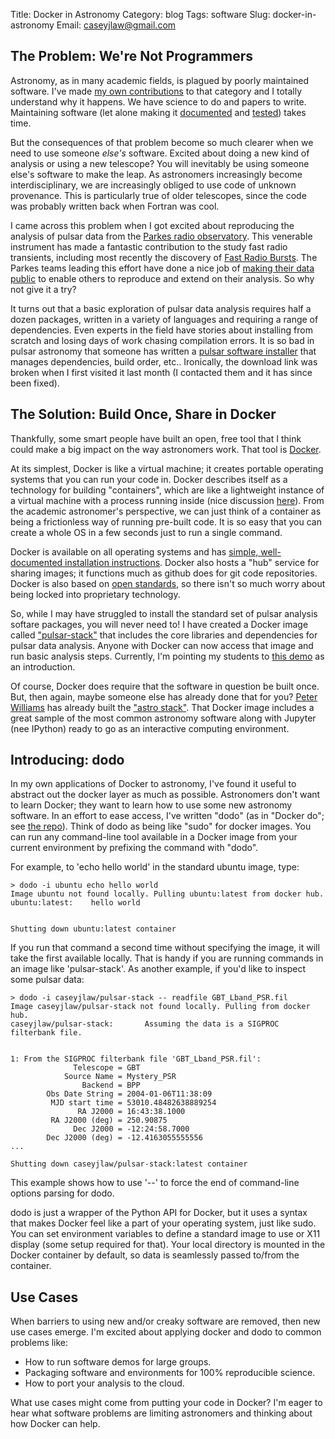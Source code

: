 Title: Docker in Astronomy
Category: blog
Tags: software
Slug: docker-in-astronomy
Email: caseyjlaw@gmail.com

## The Problem: We're Not Programmers

Astronomy, as in many academic fields, is plagued by poorly maintained software. I've made [my own contributions](http://github.com/caseyjlaw/rtpipe) to that category and I totally understand why it happens. We have science to do and papers to write. Maintaining software (let alone making it [documented](http://collectiveidea.com/blog/archives/2014/04/21/on-documentation-driven-development) and [tested](https://en.wikipedia.org/wiki/Test-driven_development)) takes time.

But the consequences of that problem become so much clearer when we need to use someone *else's* software. Excited about doing a new kind of analysis or using a new telescope? You will inevitably be using someone else's software to make the leap. As astronomers increasingly become interdisciplinary, we are increasingly obliged to use code of unknown provenance. This is particularly true of older telescopes, since the code was probably written back when Fortran was cool.

I came across this problem when I got excited about reproducing the analysis of pulsar data from the [Parkes radio observatory](http://www.parkes.atnf.csiro.au). This venerable instrument has made a fantastic contribution to the study fast radio transients, including most recently the discovery of [Fast Radio Bursts](http://www.astronomy.swin.edu.au/pulsar/frbcat). The Parkes teams leading this effort have done a nice job of [making their data public](http://supercomputing.swin.edu.au/data-sharing-cluster/parkes-frbs-archival-data) to enable others to reproduce and extend on their analysis. So why not give it a try?

It turns out that a basic exploration of pulsar data analysis requires half a dozen packages, written in a variety of languages and requiring a range of dependencies. Even experts in the field have stories about installing from scratch and losing days of work chasing compilation errors. It is so bad in pulsar astronomy that someone has written a [pulsar software installer](http://www.pulsarastronomy.net/wiki/Software/PSRSoft) that manages dependencies, build order, etc.. Ironically, the download link was broken when I first visited it last month (I contacted them and it has since been fixed).

## The Solution: Build Once, Share in Docker

Thankfully, some smart people have built an open, free tool that I think could make a big impact on the way astronomers work. That tool is [Docker](http://docker.com).

At its simplest, Docker is like a virtual machine; it creates portable operating systems that you can run your code in. Docker describes itself as a technology for building "containers", which are like a lightweight instance of a virtual machine with a process running inside (nice discussion [here](http://stackoverflow.com/questions/16047306/how-is-docker-different-from-a-normal-virtual-machine)). From the academic astronomer's perspective, we can just think of a container as being a frictionless way of running pre-built code. It is so easy that you can create a whole OS in a few seconds just to run a single command.

Docker is available on all operating systems and has [simple, well-documented installation instructions](https://docs.docker.com/engine/installation). Docker also hosts a "hub" service for sharing images; it functions much as github does for git code repositories. Docker is also based on [open standards](https://github.com/opencontainers), so there isn't so much worry about being locked into proprietary technology.

So, while I may have struggled to install the standard set of pulsar analysis softare packages, you will never need to! I have created a Docker image called ["pulsar-stack"](https://hub.docker.com/r/caseyjlaw/pulsar-stack) that includes the core libraries and dependencies for pulsar data analysis. Anyone with Docker can now access that image and run basic analysis steps. Currently, I'm pointing my students to [this demo](http://www.cv.nrao.edu/~sransom/PRESTO_search_tutorial.pdf) as an introduction.

Of course, Docker does require that the software in question be built once. But, then again, maybe someone else has already done that for you? [Peter Williams](https://twitter.com/pkgw) has already built the ["astro stack"](https://hub.docker.com/r/pkgw/jupyter-py2-astrostack). That Docker image includes a great sample of the most common astronomy software along with Jupyter (nee IPython) ready to go as an interactive computing environment.

## Introducing: dodo

In my own applications of Docker to astronomy, I've found it useful to abstract out the docker layer as much as possible. Astronomers don't want to learn Docker; they want to learn how to use some new astronomy software. In an effort to ease access, I've written "dodo" (as in "Docker do"; see [the repo](https://github.com/caseyjlaw/sidomo)). Think of dodo as being like "sudo" for docker images. You can run any command-line tool available in a Docker image from your current environment by prefixing the command with "dodo".

For example, to 'echo hello world' in the standard ubuntu image, type:

    > dodo -i ubuntu echo hello world
    Image ubuntu not found locally. Pulling ubuntu:latest from docker hub.
    ubuntu:latest:	  hello world
    
    
    Shutting down ubuntu:latest container

If you run that command a second time without specifying the image, it will take the first available locally. That is handy if you are running commands in an image like 'pulsar-stack'. As another example, if you'd like to inspect some pulsar data:

    > dodo -i caseyjlaw/pulsar-stack -- readfile GBT_Lband_PSR.fil
    Image caseyjlaw/pulsar-stack not found locally. Pulling from docker hub.
    caseyjlaw/pulsar-stack:	      Assuming the data is a SIGPROC filterbank file.


    1: From the SIGPROC filterbank file 'GBT_Lband_PSR.fil':
                  Telescope = GBT
                Source Name = Mystery_PSR
                    Backend = BPP
            Obs Date String = 2004-01-06T11:38:09
             MJD start time = 53010.48482638889254
                   RA J2000 = 16:43:38.1000
             RA J2000 (deg) = 250.90875        
                  Dec J2000 = -12:24:58.7000
            Dec J2000 (deg) = -12.4163055555556
    ...
    
    Shutting down caseyjlaw/pulsar-stack:latest container

This example shows how to use '--' to force the end of command-line options parsing for dodo.

dodo is just a wrapper of the Python API for Docker, but it uses a syntax that makes Docker feel like a part of your operating system, just like sudo. You can set environment variables to define a standard image to use or X11 display (some setup required for that). Your local directory is mounted in the Docker container by default, so data is seamlessly passed to/from the container.

## Use Cases

When barriers to using new and/or creaky software are removed, then new use cases emerge. I'm excited about applying docker and dodo to common problems like:

* How to run software demos for large groups.
* Packaging software and environments for 100% reproducible science.
* How to port your analysis to the cloud.

What use cases might come from putting your code in Docker? I'm eager to hear what software problems are limiting astronomers and thinking about how Docker can help.